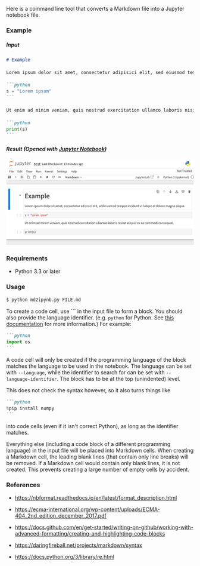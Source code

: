 Here is a command line tool that converts a Markdown file into a Jupyter notebook file.

### Example

##### Input

````markdown
# Example

Lorem ipsum dolor sit amet, consectetur adipisici elit, sed eiusmod tempor incidunt ut labore et dolore magna aliqua.

```python
s = "Lorem ipsum"
```

Ut enim ad minim veniam, quis nostrud exercitation ullamco laboris nisi ut aliquid ex ea commodi consequat.

```python
print(s)
```
````

##### Result (Opened with [Jupyter Notebook](https://github.com/jupyter/notebook))

![](./screenshots/screenshot1.png)

### Requirements

+ Python 3.3 or later

### Usage

```sh
$ python md2ipynb.py FILE.md
```

To create a code cell, use ``` in the input file to form a block. You should also provide the language identifier. (e.g. `python` for Python. See [this documentation](https://docs.github.com/en/get-started/writing-on-github/working-with-advanced-formatting/creating-and-highlighting-code-blocks) for more information.) For example:

````markdown
```python
import os
```
````

A code cell will only be created if the programming language of the block matches the language to be used in the notebook. The language can be set with `--language`, while the identifier to search for can be set with `--language-identifier`.
The block has to be at the top (unindented) level.

This does not check the syntax however, so it also turns things like

````markdown 
```python
%pip install numpy
```
````

into code cells (even if it isn't correct Python), as long as the identifier matches.

Everything else (including a code block of a different programming language) in the input file will be placed into Markdown cells. When creating a Markdown cell, the leading blank lines (that contain only line breaks) will be removed. If a Markdown cell would contain only blank lines, it is not created. This prevents creating a large number of empty cells by accident.

### References

* https://nbformat.readthedocs.io/en/latest/format_description.html

* https://ecma-international.org/wp-content/uploads/ECMA-404_2nd_edition_december_2017.pdf

* https://docs.github.com/en/get-started/writing-on-github/working-with-advanced-formatting/creating-and-highlighting-code-blocks

* https://daringfireball.net/projects/markdown/syntax

* https://docs.python.org/3/library/re.html
